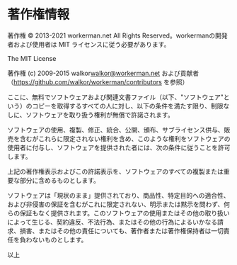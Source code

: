 # 著作権情報

著作権 © 2013-2021 workerman.net All Rights Reserved。workermanの開発者および使用者は MIT ライセンスに従う必要があります。

The MIT License

著作権 (c) 2009-2015 walkor<walkor@workerman.net> および貢献者（https://github.com/walkor/workerman/contributors を参照）

ここに、無料でソフトウェアおよび関連文書ファイル（以下、"ソフトウェア"という）のコピーを取得するすべての人に対し、以下の条件を満たす限り、制限なしに、ソフトウェアを取り扱う権利が無償で許諾されます。

ソフトウェアの使用、複製、修正、統合、公開、頒布、サブライセンス供与、販売を含むがこれらに限定されない権利を含め、このような権利をソフトウェアの使用者に付与し、ソフトウェアを提供された者には、次の条件に従うことを許可します。

上記の著作権表示およびこの許諾表示を、ソフトウェアのすべての複製または重要な部分に含めるものとします。

ソフトウェアは「現状のまま」提供されており、商品性、特定目的への適合性、および非侵害の保証を含むがこれに限定されない、明示または黙示を問わず、何らの保証もなく提供されます。このソフトウェアの使用またはその他の取り扱いによって生じる、契約違反、不法行為、またはその他の行為によるいかなる請求、損害、またはその他の責任についても、著作者または著作権保持者は一切責任を負わないものとします。

以上
